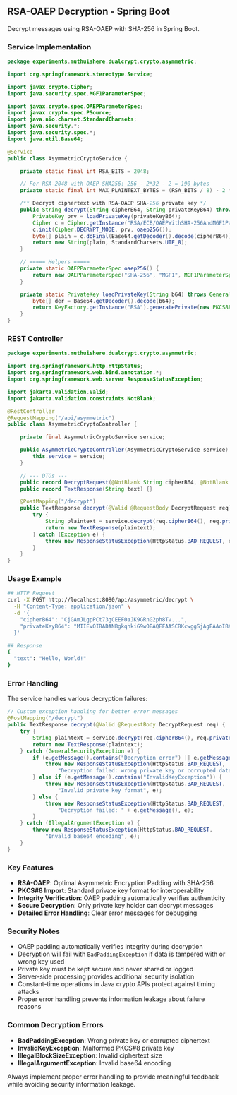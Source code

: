 ## RSA-OAEP Decryption - Spring Boot

Decrypt messages using RSA-OAEP with SHA-256 in Spring Boot.

### Service Implementation

```java
package experiments.muthuishere.dualcrypt.crypto.asymmetric;

import org.springframework.stereotype.Service;

import javax.crypto.Cipher;
import java.security.spec.MGF1ParameterSpec;

import javax.crypto.spec.OAEPParameterSpec;
import javax.crypto.spec.PSource;
import java.nio.charset.StandardCharsets;
import java.security.*;
import java.security.spec.*;
import java.util.Base64;

@Service
public class AsymmetricCryptoService {

    private static final int RSA_BITS = 2048;

    // For RSA-2048 with OAEP-SHA256: 256 - 2*32 - 2 = 190 bytes
    private static final int MAX_PLAINTEXT_BYTES = (RSA_BITS / 8) - 2 * 32 - 2;

    /** Decrypt ciphertext with RSA-OAEP SHA-256 private key */
    public String decrypt(String cipherB64, String privateKeyB64) throws GeneralSecurityException {
        PrivateKey prv = loadPrivateKey(privateKeyB64);
        Cipher c = Cipher.getInstance("RSA/ECB/OAEPWithSHA-256AndMGF1Padding");
        c.init(Cipher.DECRYPT_MODE, prv, oaep256());
        byte[] plain = c.doFinal(Base64.getDecoder().decode(cipherB64));
        return new String(plain, StandardCharsets.UTF_8);
    }

    // ===== Helpers =====
    private static OAEPParameterSpec oaep256() {
        return new OAEPParameterSpec("SHA-256", "MGF1", MGF1ParameterSpec.SHA256, PSource.PSpecified.DEFAULT);
    }

    private static PrivateKey loadPrivateKey(String b64) throws GeneralSecurityException {
        byte[] der = Base64.getDecoder().decode(b64);
        return KeyFactory.getInstance("RSA").generatePrivate(new PKCS8EncodedKeySpec(der));
    }
}
```

### REST Controller

```java
package experiments.muthuishere.dualcrypt.crypto.asymmetric;

import org.springframework.http.HttpStatus;
import org.springframework.web.bind.annotation.*;
import org.springframework.web.server.ResponseStatusException;

import jakarta.validation.Valid;
import jakarta.validation.constraints.NotBlank;

@RestController
@RequestMapping("/api/asymmetric")
public class AsymmetricCryptoController {

    private final AsymmetricCryptoService service;

    public AsymmetricCryptoController(AsymmetricCryptoService service) {
        this.service = service;
    }

    // --- DTOs ---
    public record DecryptRequest(@NotBlank String cipherB64, @NotBlank String privateKeyB64) {}
    public record TextResponse(String text) {}

    @PostMapping("/decrypt")
    public TextResponse decrypt(@Valid @RequestBody DecryptRequest req) {
        try {
            String plaintext = service.decrypt(req.cipherB64(), req.privateKeyB64());
            return new TextResponse(plaintext);
        } catch (Exception e) {
            throw new ResponseStatusException(HttpStatus.BAD_REQUEST, e.getMessage(), e);
        }
    }
}
```

### Usage Example

```bash
## HTTP Request
curl -X POST http://localhost:8080/api/asymmetric/decrypt \
  -H "Content-Type: application/json" \
  -d '{
    "cipherB64": "CjGAmJLgpPCt73gCEEF0aJK9GRnG2ph8Tv...",
    "privateKeyB64": "MIIEvQIBADANBgkqhkiG9w0BAQEFAASCBKcwggSjAgEAAoIBAQC..."
  }'

## Response
{
  "text": "Hello, World!"
}
```

### Error Handling

The service handles various decryption failures:

```java
// Custom exception handling for better error messages
@PostMapping("/decrypt")
public TextResponse decrypt(@Valid @RequestBody DecryptRequest req) {
    try {
        String plaintext = service.decrypt(req.cipherB64(), req.privateKeyB64());
        return new TextResponse(plaintext);
    } catch (GeneralSecurityException e) {
        if (e.getMessage().contains("Decryption error") || e.getMessage().contains("BadPaddingException")) {
            throw new ResponseStatusException(HttpStatus.BAD_REQUEST, 
                "Decryption failed: wrong private key or corrupted data", e);
        } else if (e.getMessage().contains("InvalidKeyException")) {
            throw new ResponseStatusException(HttpStatus.BAD_REQUEST, 
                "Invalid private key format", e);
        } else {
            throw new ResponseStatusException(HttpStatus.BAD_REQUEST, 
                "Decryption failed: " + e.getMessage(), e);
        }
    } catch (IllegalArgumentException e) {
        throw new ResponseStatusException(HttpStatus.BAD_REQUEST, 
            "Invalid base64 encoding", e);
    }
}
```

### Key Features

- **RSA-OAEP**: Optimal Asymmetric Encryption Padding with SHA-256
- **PKCS#8 Import**: Standard private key format for interoperability
- **Integrity Verification**: OAEP padding automatically verifies authenticity
- **Secure Decryption**: Only private key holder can decrypt messages
- **Detailed Error Handling**: Clear error messages for debugging

### Security Notes

- OAEP padding automatically verifies integrity during decryption
- Decryption will fail with `BadPaddingException` if data is tampered with or wrong key used
- Private key must be kept secure and never shared or logged
- Server-side processing provides additional security isolation
- Constant-time operations in Java crypto APIs protect against timing attacks
- Proper error handling prevents information leakage about failure reasons

### Common Decryption Errors

- **BadPaddingException**: Wrong private key or corrupted ciphertext
- **InvalidKeyException**: Malformed PKCS#8 private key
- **IllegalBlockSizeException**: Invalid ciphertext size
- **IllegalArgumentException**: Invalid base64 encoding

Always implement proper error handling to provide meaningful feedback while avoiding security information leakage.
